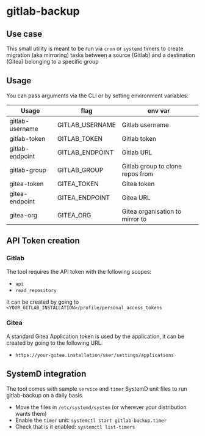 # gitlab-backup

## Use case

This small utility is meant to be run via `cron` or `systemd` timers to
create migration (aka mirroring) tasks between a source (Gitlab) and a destination (Gitea)
belonging to a specific group

## Usage

You can pass arguments via the CLI or by setting environment variables:

| Usage | flag | env var|
|-------|------|--------|
| gitlab-username | GITLAB_USERNAME | Gitlab username |
| gitlab-token | GITLAB_TOKEN | Gitlab token |
| gitlab-endpoint | GITLAB_ENDPOINT | Gitlab URL |
| gitlab-group | GITLAB_GROUP | Gitlab group to clone repos from |
| gitea-token | GITEA_TOKEN | Gitea token |
| gitea-endpoint | GITEA_ENDPOINT | Gitea URL |
| gitea-org| GITEA_ORG | Gitea organisation to mirror to |

## API Token creation

### Gitlab

The tool requires the API token with the following scopes:

* `api`
* `read_repository`

It can be created by going to `<YOUR_GITLAB_INSTALLATION>/profile/personal_access_tokens`

### Gitea

A standard Gitea Application token is used by the application, it can be created by going to the following URL:

* `https://your-gitea.installation/user/settings/applications`

## SystemD integration

The tool comes with sample `service` and `timer` SystemD unit files to run gitlab-backup on a daily basis.

* Move the files in `/etc/systemd/system` (or wherever your distribution wants them)
* Enable the `timer` unit: `systemctl start gitlab-backup.timer`
* Check that is it enabled: `systemctl list-timers`
